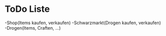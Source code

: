 # ToDo Liste
-Shop(Items kaufen, verkaufen)
-Schwarzmarkt(Drogen kaufen, verkaufen)
-Drogen(Items, Craften, ...)

